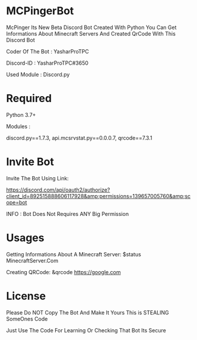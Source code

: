 # MCPingerBot
McPinger Its New Beta Discord Bot Created With Python You Can Get Informations About Minecraft Servers And Created QrCode With This Discord Bot 

Coder Of The Bot : YasharProTPC

Discord-ID : YasharProTPC#3650

Used Module : Discord.py

# Required
Python 3.7+

Modules : 

discord.py==1.7.3, api.mcsrvstat.py==0.0.0.7, qrcode==7.3.1



# Invite Bot
Invite The Bot Using Link: 

https://discord.com/api/oauth2/authorize?client_id=892515888606117928&amp;permissions=139657005760&amp;scope=bot 

INFO : Bot Does Not Requires ANY Big Permission 
# Usages
  Getting Informations About A Minecraft Server: $status MinecraftServer.Com 
  
  Creating QRCode: &qrcode https://google.com
 
# License
Please Do NOT Copy The Bot And Make It Yours This is STEALING SomeOnes Code

Just Use The Code For Learning Or Checking That Bot Its Secure
